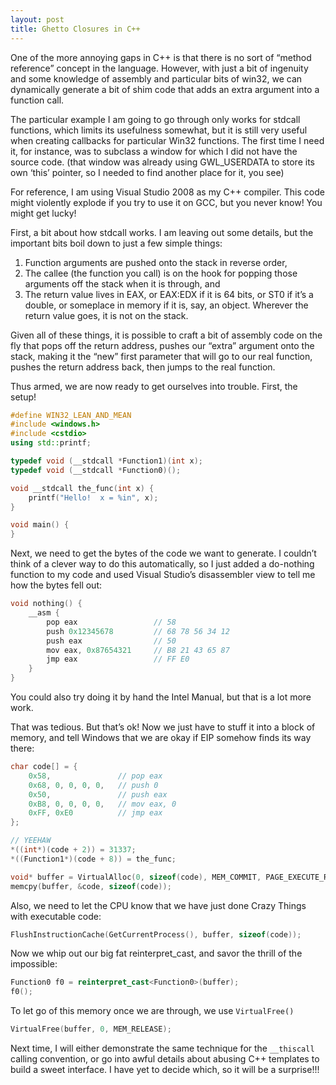 ```yaml
---
layout: post
title: Ghetto Closures in C++
---
```


One of the more annoying gaps in C++ is that there is no sort of “method reference” concept in the language. However, with just a bit of ingenuity and some knowledge of assembly and particular bits of win32, we can dynamically generate a bit of shim code that adds an extra argument into a function call.

The particular example I am going to go through only works for stdcall functions, which limits its usefulness somewhat, but it is still very useful when creating callbacks for particular Win32 functions. The first time I need it, for instance, was to subclass a window for which I did not have the source code. (that window was already using GWL_USERDATA to store its own ‘this’ pointer, so I needed to find another place for it, you see)

For reference, I am using Visual Studio 2008 as my C++ compiler. This code might violently explode if you try to use it on GCC, but you never know! You might get lucky!

First, a bit about how stdcall works. I am leaving out some details, but the important bits boil down to just a few simple things:

1. Function arguments are pushed onto the stack in reverse order,
2. The callee (the function you call) is on the hook for popping those arguments off the stack when it is through, and
3. The return value lives in EAX, or EAX:EDX if it is 64 bits, or ST0 if it’s a double, or someplace in memory if it is, say, an object. Wherever the return value goes, it is not on the stack.

Given all of these things, it is possible to craft a bit of assembly code on the fly that pops off the return address, pushes our “extra” argument onto the stack, making it the “new” first parameter that will go to our real function, pushes the return address back, then jumps to the real function.

Thus armed, we are now ready to get ourselves into trouble. First, the setup!

```c++
#define WIN32_LEAN_AND_MEAN
#include <windows.h>
#include <cstdio>
using std::printf;

typedef void (__stdcall *Function1)(int x);
typedef void (__stdcall *Function0)();

void __stdcall the_func(int x) {
    printf("Hello!  x = %in", x);
}

void main() {
}
```

Next, we need to get the bytes of the code we want to generate. I couldn’t think of a clever way to do this automatically, so I just added a do-nothing function to my code and used Visual Studio’s disassembler view to tell me how the bytes fell out:

```c++
void nothing() {
    __asm {
        pop eax                 // 58
        push 0x12345678         // 68 78 56 34 12
        push eax                // 50
        mov eax, 0x87654321     // B8 21 43 65 87
        jmp eax                 // FF E0
    }
}
```

You could also try doing it by hand the Intel Manual, but that is a lot more work.

That was tedious. But that’s ok! Now we just have to stuff it into a block of memory, and tell Windows that we are okay if EIP somehow finds its way there:

```c++
char code[] = {
    0x58,               // pop eax
    0x68, 0, 0, 0, 0,   // push 0
    0x50,               // push eax
    0xB8, 0, 0, 0, 0,   // mov eax, 0
    0xFF, 0xE0          // jmp eax
};

// YEEHAW
*((int*)(code + 2)) = 31337;
*((Function1*)(code + 8)) = the_func;

void* buffer = VirtualAlloc(0, sizeof(code), MEM_COMMIT, PAGE_EXECUTE_READWRITE);
memcpy(buffer, &code, sizeof(code));
```

Also, we need to let the CPU know that we have just done Crazy Things with executable code:

```c++
FlushInstructionCache(GetCurrentProcess(), buffer, sizeof(code));
```

Now we whip out our big fat reinterpret_cast, and savor the thrill of the impossible:

```c++
Function0 f0 = reinterpret_cast<Function0>(buffer);
f0();
```

To let go of this memory once we are through, we use `VirtualFree()`

```c++
VirtualFree(buffer, 0, MEM_RELEASE);
```

Next time, I will either demonstrate the same technique for the `__thiscall` calling convention, or go into awful details about abusing C++ templates to build a sweet interface. I have yet to decide which, so it will be a surprise!!!
